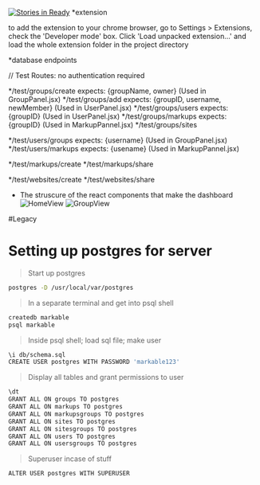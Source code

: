 [![Stories in Ready](https://badge.waffle.io/unexpectedreboots/unexpectedreboots.png?label=ready&title=Ready)](https://waffle.io/unexpectedreboots/unexpectedreboots)
*extension

to add the extension to your chrome browser, go to Settings > Extensions, check the 'Developer mode' box. Click 'Load unpacked extension...' and load the whole extension folder in the project directory

*database endpoints

// Test Routes: no authentication required

*/test/groups/create expects: {groupName, owner}  (Used in GroupPanel.jsx)
*/test/groups/add  expects: {groupID, username, newMember} (Used in UserPanel.jsx)
*/test/groups/users  expects: {groupID} (Used in UserPanel.jsx)
*/test/groups/markups expects: {groupID} (Used in MarkupPannel.jsx)
*/test/groups/sites

*/test/users/groups expects: {username}  (Used in GroupPanel.jsx)
*/test/users/markups  expects: {usename} (Used in MarkupPannel.jsx)

*/test/markups/create
*/test/markups/share

*/test/websites/create
*/test/websites/share


* The struscure of the react components that make the dashboard
![HomeView](http://dylanlrrb.github.io/HomeView.png)
![GroupView](http://dylanlrrb.github.io/GroupView.png)


#Legacy

# Setting up postgres for server

> Start up postgres
```sh
postgres -D /usr/local/var/postgres
```

>In a separate terminal and get into psql shell
```sh
createdb markable
psql markable
```
>Inside psql shell; load sql file; make user
```sh
\i db/schema.sql
CREATE USER postgres WITH PASSWORD 'markable123'
```
>Display all tables and grant permissions to user
```sh
\dt
GRANT ALL ON groups TO postgres
GRANT ALL ON markups TO postgres
GRANT ALL ON markupsgroups TO postgres
GRANT ALL ON sites TO postgres
GRANT ALL ON sitesgroups TO postgres
GRANT ALL ON users TO postgres
GRANT ALL ON usersgroups TO postgres
```
>Superuser incase of stuff
```sh
ALTER USER postgres WITH SUPERUSER
```
